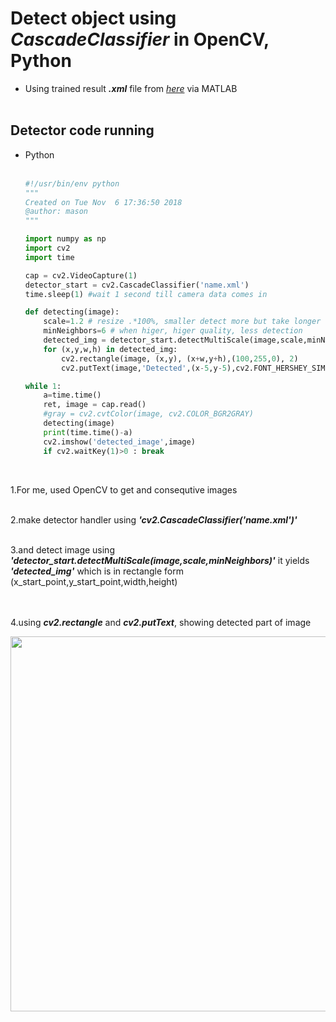 # Detect object using _**CascadeClassifier**_ in OpenCV, Python
+ Using trained result _**.xml**_ file from [_here_](https://github.com/engcang/CascadeObjectDetector_MATLAB_Python/tree/master/Train_Detector_MATLAB) via MATLAB
</br></br>

## Detector code running
+ Python<br><br>
  ~~~python
  #!/usr/bin/env python
  """
  Created on Tue Nov  6 17:36:50 2018
  @author: mason
  """

  import numpy as np
  import cv2
  import time

  cap = cv2.VideoCapture(1)
  detector_start = cv2.CascadeClassifier('name.xml')
  time.sleep(1) #wait 1 second till camera data comes in

  def detecting(image):
      scale=1.2 # resize .*100%, smaller detect more but take longer
      minNeighbors=6 # when higer, higer quality, less detection
      detected_img = detector_start.detectMultiScale(image,scale,minNeighbors)
      for (x,y,w,h) in detected_img:
          cv2.rectangle(image, (x,y), (x+w,y+h),(100,255,0), 2)
          cv2.putText(image,'Detected',(x-5,y-5),cv2.FONT_HERSHEY_SIMPLEX,0.3,(100,255,0), 2)

  while 1:
      a=time.time()
      ret, image = cap.read()
      #gray = cv2.cvtColor(image, cv2.COLOR_BGR2GRAY)
      detecting(image)
      print(time.time()-a)    
      cv2.imshow('detected_image',image)
      if cv2.waitKey(1)>0 : break
  ~~~
<br>

1.For me, used OpenCV to get and consequtive images <br><br>

2.make detector handler using _**'cv2.CascadeClassifier('name.xml')'**_ <br><br>

3.and detect image using _**'detector_start.detectMultiScale(image,scale,minNeighbors)'**_ it yields _**'detected_img'**_ which is in rectangle form (x_start_point,y_start_point,width,height) <br><br><br>

4.using _**cv2.rectangle**_ and _**cv2.putText**_, showing detected part of image

  <p align="center">
  <img src="https://github.com/engcang/image-files/blob/master/opencv/detected_py.gif" width="600" hspace="0"/>
  </p></br>
